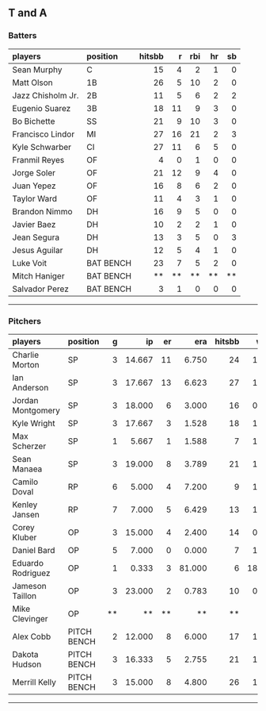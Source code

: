 ## T and A

### Batters

 
|players           |position  | hitsbb|  r| rbi| hr| sb| 
|:-----------------|:---------|------:|--:|---:|--:|--:| 
|Sean Murphy       |C         |     15|  4|   2|  1|  0| 
|Matt Olson        |1B        |     26|  5|  10|  2|  0| 
|Jazz Chisholm Jr. |2B        |     11|  5|   6|  2|  2| 
|Eugenio Suarez    |3B        |     18| 11|   9|  3|  0| 
|Bo Bichette       |SS        |     21|  9|  10|  3|  0| 
|Francisco Lindor  |MI        |     27| 16|  21|  2|  3| 
|Kyle Schwarber    |CI        |     27| 11|   6|  5|  0| 
|Franmil Reyes     |OF        |      4|  0|   1|  0|  0| 
|Jorge Soler       |OF        |     21| 12|   9|  4|  0| 
|Juan Yepez        |OF        |     16|  8|   6|  2|  0| 
|Taylor Ward       |OF        |     11|  4|   3|  1|  0| 
|Brandon Nimmo     |DH        |     16|  9|   5|  0|  0| 
|Javier Baez       |DH        |     10|  2|   2|  1|  0| 
|Jean Segura       |DH        |     13|  3|   5|  0|  3| 
|Jesus Aguilar     |DH        |     12|  5|   4|  1|  0| 
|Luke Voit         |BAT BENCH |     23|  7|   5|  2|  0| 
|Mitch Haniger     |BAT BENCH |     **| **|  **| **| **| 
|Salvador Perez    |BAT BENCH |      3|  1|   0|  0|  0| 


* * *

### Pitchers

 
|players           |position    |  g|     ip| er|    era| hitsbb|   whip| so|  w| sv| 
|:-----------------|:-----------|--:|------:|--:|------:|------:|------:|--:|--:|--:| 
|Charlie Morton    |SP          |  3| 14.667| 11|  6.750|     24|  1.636| 14|  1|  0| 
|Ian Anderson      |SP          |  3| 17.667| 13|  6.623|     27|  1.528| 20|  1|  0| 
|Jordan Montgomery |SP          |  3| 18.000|  6|  3.000|     16|  0.889| 12|  1|  0| 
|Kyle Wright       |SP          |  3| 17.667|  3|  1.528|     18|  1.019| 16|  2|  0| 
|Max Scherzer      |SP          |  1|  5.667|  1|  1.588|      7|  1.235|  4|  1|  0| 
|Sean Manaea       |SP          |  3| 19.000|  8|  3.789|     21|  1.105| 18|  0|  0| 
|Camilo Doval      |RP          |  6|  5.000|  4|  7.200|      9|  1.800|  4|  0|  1| 
|Kenley Jansen     |RP          |  7|  7.000|  5|  6.429|     13|  1.857| 10|  1|  4| 
|Corey Kluber      |OP          |  3| 15.000|  4|  2.400|     14|  0.933| 11|  1|  0| 
|Daniel Bard       |OP          |  5|  7.000|  0|  0.000|      7|  1.000|  6|  2|  2| 
|Eduardo Rodriguez |OP          |  1|  0.333|  3| 81.000|      6| 18.000|  0|  0|  0| 
|Jameson Taillon   |OP          |  3| 23.000|  2|  0.783|     10|  0.435| 17|  2|  0| 
|Mike Clevinger    |OP          | **|     **| **|     **|     **|     **| **| **| **| 
|Alex Cobb         |PITCH BENCH |  2| 12.000|  8|  6.000|     17|  1.417| 15|  0|  0| 
|Dakota Hudson     |PITCH BENCH |  3| 16.333|  5|  2.755|     21|  1.286|  8|  1|  0| 
|Merrill Kelly     |PITCH BENCH |  3| 15.000|  8|  4.800|     26|  1.733|  9|  1|  0| 


* * *


